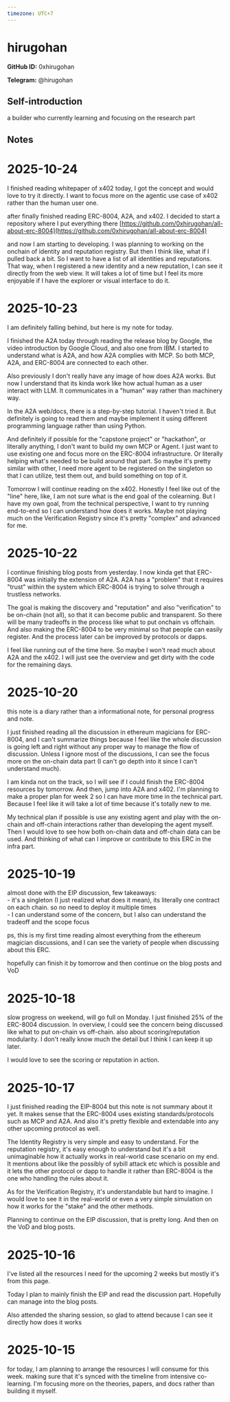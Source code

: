 ```yaml
---
timezone: UTC+7
---
```


# hirugohan

**GitHub ID:** 0xhirugohan

**Telegram:** @hirugohan

## Self-introduction

a builder who currently learning and focusing on the research part

## Notes
<!-- Content_START -->
# 2025-10-24
<!-- DAILY_CHECKIN_2025-10-24_START -->
I finished reading whitepaper of x402 today, I got the concept and would love to try it directly. I want to focus more on the agentic use case of x402 rather than the human user one.

after finally finished reading ERC-8004, A2A, and x402. I decided to start a repository where I put everything there [https://github.com/0xhirugohan/all-about-erc-8004](https://github.com/0xhirugohan/all-about-erc-8004)

and now I am starting to developing. I was planning to working on the onchain of identity and reputation registry. But then I think like, what if I pulled back a bit. So I want to have a list of all identities and reputations. That way, when I registered a new identity and a new reputation, I can see it directly from the web view. It will takes a lot of time but I feel its more enjoyable if I have the explorer or visual interface to do it.
<!-- DAILY_CHECKIN_2025-10-24_END -->

# 2025-10-23
<!-- DAILY_CHECKIN_2025-10-23_START -->

I am definitely falling behind, but here is my note for today.

I finished the A2A today through reading the release blog by Google, the video introduction by Google Cloud, and also one from IBM. I started to understand what is A2A, and how A2A complies with MCP. So both MCP, A2A, and ERC-8004 are connected to each other.

Also previously I don't really have any image of how does A2A works. But now I understand that its kinda work like how actual human as a user interact with LLM. It communicates in a "human" way rather than machinery way.

In the A2A web/docs, there is a step-by-step tutorial. I haven't tried it. But definitely is going to read them and maybe implement it using different programming language rather than using Python.

And definitely if possible for the "capstone project" or "hackathon", or literally anything, I don't want to build my own MCP or Agent. I just want to use existing one and focus more on the ERC-8004 infrastructure. Or literally helping what's needed to be build around that part. So maybe it's pretty similar with other, I need more agent to be registered on the singleton so that I can utilize, test them out, and build something on top of it.

Tomorrow I will continue reading on the x402. Honestly I feel like out of the "line" here, like, I am not sure what is the end goal of the colearning. But I have my own goal, from the technical perspective, I want to try running end-to-end so I can understand how does it works. Maybe not playing much on the Verification Registry since it's pretty "complex" and advanced for me.
<!-- DAILY_CHECKIN_2025-10-23_END -->

# 2025-10-22
<!-- DAILY_CHECKIN_2025-10-22_START -->


I continue finishing blog posts from yesterday. I now kinda get that ERC-8004 was initially the extension of A2A. A2A has a "problem" that it requires "trust" within the system which ERC-8004 is trying to solve through a trustless networks.  
  
The goal is making the discovery and "reputation" and also "verification" to be on-chain (not all), so that it can become public and transparent. So there will be many tradeoffs in the process like what to put onchain vs offchain. And also making the ERC-8004 to be very minimal so that people can easily register. And the process later can be improved by protocols or dapps.  
  
I feel like running out of the time here. So maybe I won't read much about A2A and the x402. I will just see the overview and get dirty with the code for the remaining days.
<!-- DAILY_CHECKIN_2025-10-22_END -->

# 2025-10-20
<!-- DAILY_CHECKIN_2025-10-20_START -->



this note is a diary rather than a informational note, for personal progress and note.  
  
I just finished reading all the discussion in ethereum magicians for ERC-8004, and I can't summarize things because I feel like the whole discussion is going left and right without any proper way to manage the flow of discussion. Unless I ignore most of the discussions, I can see the focus more on the on-chain data part (I can't go depth into it since I can't understand much).  
  
I am kinda not on the track, so I will see if I could finish the ERC-8004 resources by tomorrow. And then, jump into A2A and x402. I'm planning to make a proper plan for week 2 so I can have more time in the technical part. Because I feel like it will take a lot of time because it's totally new to me.  
  
My technical plan if possible is use any existing agent and play with the on-chain and off-chain interactions rather than developing the agent myself. Then I would love to see how both on-chain data and off-chain data can be used. And thinking of what can I improve or contribute to this ERC in the infra part.
<!-- DAILY_CHECKIN_2025-10-20_END -->

# 2025-10-19
<!-- DAILY_CHECKIN_2025-10-19_START -->




almost done with the EIP discussion, few takeaways:  
\- it's a singleton (I just realized what does it mean), its literally one contract on each chain. so no need to deploy it multiple times  
\- I can understand some of the concern, but I also can understand the tradeoff and the scope focus  
  
ps, this is my first time reading almost everything from the ethereum magician discussions, and I can see the variety of people when discussing about this ERC.  
  
hopefully can finish it by tomorrow and then continue on the blog posts and VoD
<!-- DAILY_CHECKIN_2025-10-19_END -->

# 2025-10-18
<!-- DAILY_CHECKIN_2025-10-18_START -->





slow progress on weekend, will go full on Monday. I just finished 25% of the ERC-8004 discussion. In overview, I could see the concern being discussed like what to put on-chain vs off-chain. also about scoring/reputation modularity. I don't really know much the detail but I think I can keep it up later.  
  
I would love to see the scoring or reputation in action.
<!-- DAILY_CHECKIN_2025-10-18_END -->

# 2025-10-17
<!-- DAILY_CHECKIN_2025-10-17_START -->






I just finished reading the EIP-8004 but this note is not summary about it yet. It makes sense that the ERC-8004 uses existing standards/protocols such as MCP and A2A. And also it's pretty flexible and extendable into any other upcoming protocol as well.  
  
The Identity Registry is very simple and easy to understand. For the reputation registry, it's easy enough to understand but it's a bit unimaginable how it actually works in real-world case scenario on my end. It mentions about like the possibly of sybill attack etc which is possible and it lets the other protocol or dapp to handle it rather than ERC-8004 is the one who handling the rules about it.  
  
As for the Verification Registry, it's understandable but hard to imagine. I would love to see it in the real-world or even a very simple simulation on how it works for the "stake" and the other methods.  
  
Planning to continue on the EIP discussion, that is pretty long. And then on the VoD and blog posts.
<!-- DAILY_CHECKIN_2025-10-17_END -->

# 2025-10-16
<!-- DAILY_CHECKIN_2025-10-16_START -->







I've listed all the resources I need for the upcoming 2 weeks but mostly it's from this page.  
  
Today I plan to mainly finish the EIP and read the discussion part. Hopefully can manage into the blog posts.

Also attended the sharing session, so glad to attend because I can see it directly how does it works
<!-- DAILY_CHECKIN_2025-10-16_END -->

# 2025-10-15
<!-- DAILY_CHECKIN_2025-10-15_START -->








for today, I am planning to arrange the resources I will consume for this week. making sure that it's synced with the timeline from intensive co-learning. I'm focusing more on the theories, papers, and docs rather than building it myself.
<!-- DAILY_CHECKIN_2025-10-15_END -->
<!-- Content_END -->
